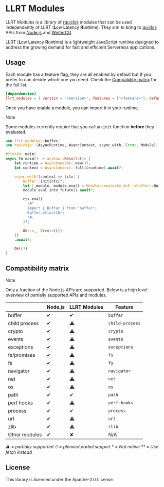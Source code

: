 # LLRT Modules

LLRT Modules is a library of [rquickjs](https://github.com/DelSkayn/rquickjs) modules that can be used independantly of LLRT (**L**ow **L**atency **R**un**t**ime). They aim to bring to [quickjs](https://bellard.org/quickjs/) APIs from [Node.js](https://nodejs.org/) and [WinterCG](https://wintercg.org/).

LLRT (**L**ow **L**atency **R**un**t**ime) is a lightweight JavaScript runtime designed to address the growing demand for fast and efficient Serverless applications.

## Usage

Each module has a feature flag, they are all enabled by default but if you prefer to can decide which one you need.
Check the [Compability matrix](#compatibility-matrix) for the full list.

```toml
[dependencies]
llrt_modules = { version = "<version>", features = ["<feature>"], default-features = false }
```

Once you have enable a module, you can import it in your runtime.

> [!NOTE]
> Some modules currently require that you call an `init` function **before** they evaluated.

```rust
use llrt_modules::buffer;
use rquickjs::{AsyncRuntime, AsyncContext, async_with, Error, Module};

#[tokio::main]
async fn main() -> anyhow::Result<()> {
    let runtime = AsyncRuntime::new()?;
    let context = AsyncContext::full(&runtime).await?;

    async_with!(context => |ctx| {
        buffer::init(ctx)?;
        let (_module, module_eval) = Module::evaluate_def::<buffer::BufferModule, _>(ctx.clone(), "buffer")?;
        module_eval.into_future().await?;

        ctx.eval(
          r#"
          import { Buffer } from "buffer";
          Buffer.alloc(10);
          "#,
        )?;

        Ok::<_, Error>(())
    })
    .await?;

    Ok(())
}
```

## Compatibility matrix

> [!NOTE]
> Only a fraction of the Node.js APIs are supported. Below is a high level overview of partially supported APIs and modules.

|               | Node.js | LLRT Modules | Feature         |
| ------------- | ------- | ------------ | --------------- |
| buffer        | ✔︎     | ✔︎️         | `buffer`        |
| child process | ✔︎     | ⚠️           | `child-process` |
| crypto        | ✔︎     | ⚠️           | `crypto`        |
| events        | ✔︎     | ⚠️           | `events`        |
| exceptions    | ✔︎     | ⚠️           | `exceptions`    |
| fs/promises   | ✔︎     | ⚠️           | `fs`            |
| fs            | ✔︎     | ⚠️           | `fs`            |
| navigator     | ✔︎     | ⚠️           | `navigator`     |
| net           | ✔︎     | ⚠️           | `net`           |
| os            | ✔︎     | ⚠️           | `os`            |
| path          | ✔︎     | ✔︎          | `path`          |
| perf hooks    | ✔︎     | ⚠️           | `perf-hooks`    |
| process       | ✔︎     | ✔︎          | `process`       |
| url           | ✔︎     | ⚠️           | `url`           |
| zlib          | ✔︎     | ⚠️           | `zlib`          |
| Other modules | ✔︎     | ✘            | N/A             |

_⚠️ = partially supported_
_⏱ = planned partial support_
_\* = Not native_
_\*\* = Use fetch instead_

## License

This library is licensed under the Apache-2.0 License.
